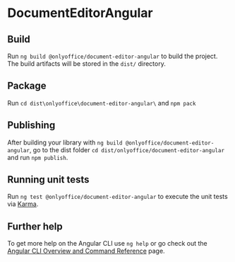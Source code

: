 # DocumentEditorAngular

## Build

Run `ng build @onlyoffice/document-editor-angular` to build the project. The build artifacts will be stored in the `dist/` directory.

## Package

Run `cd dist\onlyoffice\document-editor-angular\` and `npm pack`

## Publishing

After building your library with `ng build @onlyoffice/document-editor-angular`, go to the dist folder `cd dist/onlyoffice/document-editor-angular` and run `npm publish`.

## Running unit tests

Run `ng test @onlyoffice/document-editor-angular` to execute the unit tests via [Karma](https://karma-runner.github.io).

## Further help

To get more help on the Angular CLI use `ng help` or go check out the [Angular CLI Overview and Command Reference](https://angular.io/cli) page.
